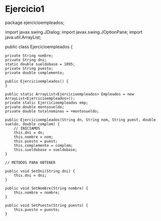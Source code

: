 # Ejercicio1
package ejercicioempleados;

import javax.swing.JDialog;
import javax.swing.JOptionPane;
import java.util.ArrayList;

public class Ejercicioempleados {

	private String nombre;
	private String dni;
	static double sueldobase = 1095;
	private String puesto;
	private double complemento;

	public Ejercicioempleados() {
	}

	public static ArrayList<Ejercicioempleados> Empleados = new ArrayList<Ejercicioempleados>();
	private static Ejercicioempleados emp;
	private double montosueldo;
	private double totalnominas = +montosueldo;

	public Ejercicioempleados(String dn, String nom, String puest, double sueldo, double complem) {
		// INICIAMOS
		this.dni = dn;
		this.nombre = nom;
		this.puesto = puest;
		this.complemento = complem;
		this.sueldobase = sueldobase;
	}

	// METODOS PARA OBTENER

	public void SetDni(String dni) {
		this.dni = dni;
	}

	public void SetNombre(String nombre) {
		this.nombre = nombre;
	}

	public void SetPuesto(String puesto) {
		this.puesto = puesto;
	}
